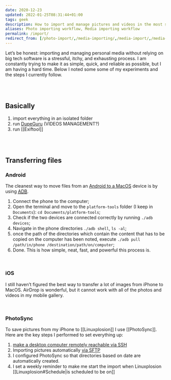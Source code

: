 ```yaml
---
date: 2020-12-23
updated: 2022-01-25T08:31:44+01:00
tags: geek
description: How to import and manage pictures and videos in the most seamless way possible
aliases: Photo importing workflow, Media importing workflow
permalink: /import/
redirect_from: [/photo-import/,/media-importing/,/media-import/,/media-importing-workflow/,/importing-workflow/]
---
```

Let’s be honest: importing and managing personal media without relying on big tech software is a stressful, itchy, and exhausting process. I am constantly trying to make it as simple, quick, and reliable as possible, but I am having a hard time. Below I noted some some of my experiments and the steps I currently follow.

<br>
<br>

## Basically

1. import everything in an isolated folder
1. run [DupeGuru](https://dupeguru.voltaicideas.net 'DupeGuru official website') (VIDEOS MANAGEMENT?)
1. run [[Exiftool]]

<br>
<br>

## Transferring files

### Android

The cleanest way to move files from an <u>Android to a MacOS</u> device is by using [<abbr title='Android Debug Bridge'>ADB</abbr>](http://developer.android.com/tools/help/adb.html).

1. Connect the phone to the computer;
1. Open the terminal and move to the `platform-tools` folder (I keep in `Documents`): `cd Documents/platform-tools`;
1. Check if the two devices are connected correctly by running `./adb devices`;
1. Navigate in the phone directories `./adb shell`, `ls -al`;
1. once the path of the directories which contain the content that has to be copied on the computer has been noted, execute `./adb pull /path/in/phone /destination/path/on/computer`;
6. Done. This is how simple, neat, fast, and powerful this process is.

<br>

### iOS

I still haven’t figured the best way to transfer a lot of images from iPhone to MacOS. AirDrop is wonderful, but it cannot work with all of the photos and videos in my mobile gallery.

<br>

### PhotoSync

To save pictures from my iPhone to [[Linuxplosion]] I use [[PhotoSync]]. Here are the key steps I performed to set everything up:

1. [make a desktop computer remotely reachable via SSH](https://dev.to/zduey/how-to-set-up-an-ssh-server-on-a-home-computer 'How to Set up an SSH Server on a Home Computer - DEV')
1. Importing pictures automatically [via SFTP](https://www.photosync-app.com/support/basics/answers/how-to-transfer-to-a-linux-device.html 'How to transfer to a Linux device? - PhotoSync')
1. I configured PhotoSync so that directories based on date are automatically created.
1. I set a weekly reminder to make me start the import when Linuxplosion [[Linuxplosion#Schedule|is scheduled to be on]]